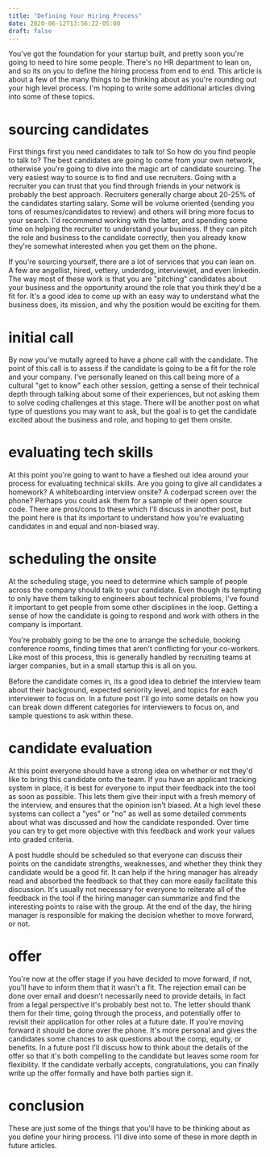 ```yaml
---
title: "Defining Your Hiring Process"
date: 2020-06-12T13:56:22-05:00
draft: false 
---
```


You've got the foundation for your startup built, and pretty soon you're going
to need to hire some people. There's no HR department to lean on, and so its on
you to define the hiring process from end to end. This article is about a few of
the many things to be thinking about as you're rounding out your high level
process. I'm hoping to write some additional articles diving into some of these
topics.

sourcing candidates
=====================
First things first you need candidates to talk to! So how do you find people to
talk to? The best candidates are going to come from your own network, otherwise
you're going to dive into the magic art of candidate sourcing. The very
easiest way to source is to find and use recruiters. Going with a recruiter you can trust that
you find through friends in your network is probably the best approach.
Recruiters generally charge about 20-25% of the candidates starting salary. Some
will be volume oriented (sending you tons of resumes/candidates to review) and others will
bring more focus to your search. I'd recommend working with the latter, and
spending some time on helping the recruiter to understand your business. If they
can pitch the role and business to the candidate correctly, then you already know
they're somewhat interested when you get them on the phone.

If you're sourcing yourself, there are a lot of services that you can lean on. A
few are angellist, hired, vettery, underdog, interviewjet, and even linkedin.
The way most of these work is that you are "pitching" candidates about your
business and the opportunity around the role that you think they'd be a fit for.
It's a good idea to come up with an easy way to understand what the business
does, its mission, and why the position would be exciting for them.

initial call
============
By now you've mutally agreed to have a phone call with the candidate. The point
of this call is to assess if the candidate is going to be a fit for the role and
your company. I've personally leaned on this call being more of a cultural "get
to know" each other session, getting a sense of their technical depth through
talking about some of their experiences, but not asking them to solve coding
challenges at this stage. There will be another post on what type of questions
you may want to ask, but the goal is to get the candidate excited about the
business and role, and hoping to get them onsite.

evaluating tech skills
======================
At this point you're going to want to have a fleshed out idea around your
process for evaluating technical skills. Are you going to give all candidates a
homework? A whiteboarding interview onsite? A coderpad screen
over the phone? Perhaps you could ask them for a sample of their open source
code. There are pros/cons to these which I'll discuss in another post, but the
point here is that its important to understand how you're evaluating candidates
in and equal and non-biased way.

scheduling the onsite
====================
At the scheduling stage, you need to determine which sample of people across the
company should talk to your candidate. Even though its tempting to only have
them talking to engineers about technical problems, I've found it important to get
people from some other disciplines in the loop. Getting a sense of how the
candidate is going to respond and work with others in the company is important.

You're probably going to be the one to arrange the schedule, booking conference
rooms, finding times that aren't conflicting for your co-workers. Like most of
this process, this is generally handled by recruiting teams at larger companies, but in a small
startup this is all on you.

Before the candidate comes in, its a good idea to debrief the interview team
about their background, expected seniority level, and topics for each
interviewer to focus on. In a future post I'll go into some details on how you
can break down different categories for interviewers to focus on, and sample questions
to ask within these.

candidate evaluation
====================
At this point everyone should have a strong idea on whether or not they'd like
to bring this candidate onto the team. If you have an applicant tracking system
in place, it is best for everyone to input their feedback into the tool as soon
as possible. This lets them give their input with a fresh memory of the
interview, and ensures that the opinion isn't biased. At a high level these
systems can collect a "yes" or "no" as well as some detailed comments about what
was discussed and how the candidate responded. Over time you can try to get more
objective with this feedback and work your values into graded criteria.

A post huddle should be scheduled so that everyone can discuss their points on
the candidate strengths, weaknesses, and whether they think they candidate would
be a good fit. It can help if the hiring manager has already read and absorbed
the feedback so that they can more easily facilitate this discussion. It's
usually not necessary for everyone to reiterate all of the feedback in the tool
if the hiring manager can summarize and find the interesting points to raise
with the group. At the end of the day, the hiring manager is responsible for
making the decision whether to move forward, or not.


offer
=====
You're now at the offer stage if you have decided to move forward, if not, you'll have to
inform them that it wasn't a fit. The rejection email can be done over email and
doesn't necessarily need to provide details, in fact from a legal perspective
it's probably best not to. The letter should thank them for their time, going
through the process, and potentially offer to revisit their application for
other roles at a future date. If you're moving forward it should be done over
the phone. It's more personal and gives the candidates some chances to ask
questions about the comp, equity, or benefits. In a future post I'll discuss how
to think about the details of the offer so that it's both compelling to the
candidate but leaves some room for flexibility. If the candidate verbally
accepts, congratulations, you can finally write up the offer formally and have
both parties sign it.

conclusion
==========
These are just some of the things that you'll have to be thinking about as you
define your hiring process. I'll dive into some of these in more depth in future
articles.










